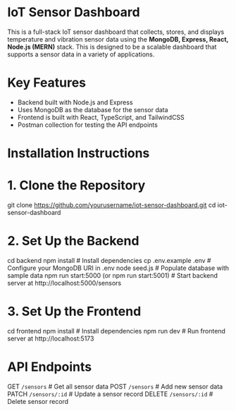 # IoT Sensor Dashboard

This is a full-stack IoT sensor dashboard that collects, stores, and displays temperature and vibration sensor data using the **MongoDB, Express, React, Node.js (MERN)** stack. This is designed to be a scalable dashboard that supports a sensor data in a variety of applications.

# Key Features

- Backend built with Node.js and Express
- Uses MongoDB as the database for the sensor data
- Frontend is built with React, TypeScript, and TailwindCSS
- Postman collection for testing the API endpoints


# Installation Instructions

# 1. Clone the Repository
git clone https://github.com/yourusername/iot-sensor-dashboard.git
cd iot-sensor-dashboard

# 2️. Set Up the Backend
cd backend
npm install  # Install dependencies
cp .env.example .env  # Configure your MongoDB URI in .env
node seed.js  # Populate database with sample data
npm run start:5000 (or npm run start:5001) # Start backend server at http://localhost:5000/sensors

# 3. Set Up the Frontend
cd frontend
npm install  # Install dependencies
npm run dev # Run frontend server at http://localhost:5173


# API Endpoints

GET     `/sensors`      # Get all sensor data
POST    `/sensors`      # Add new sensor data
PATCH   `/sensors/:id`  # Update a sensor record
DELETE  `/sensors/:id`  # Delete sensor record

